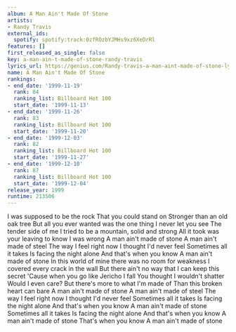 ```yaml
---
album: A Man Ain't Made Of Stone
artists:
- Randy Travis
external_ids:
  spotify: spotify:track:0zfROzbYJMHs9xz6XeDrRl
features: []
first_released_as_single: false
key: a-man-ain-t-made-of-stone-randy-travis
lyrics_url: https://genius.com/Randy-travis-a-man-aint-made-of-stone-lyrics
name: A Man Ain't Made Of Stone
rankings:
- end_date: '1999-11-19'
  rank: 84
  ranking_list: Billboard Hot 100
  start_date: '1999-11-13'
- end_date: '1999-11-26'
  rank: 83
  ranking_list: Billboard Hot 100
  start_date: '1999-11-20'
- end_date: '1999-12-03'
  rank: 82
  ranking_list: Billboard Hot 100
  start_date: '1999-11-27'
- end_date: '1999-12-10'
  rank: 87
  ranking_list: Billboard Hot 100
  start_date: '1999-12-04'
release_year: 1999
runtime: 213506
---
```

I was supposed to be the rock
That you could stand on
Stronger than an old oak tree
But all you ever wanted was the one thing
I never let you see
The tender side of me
I tried to be a mountain, solid and strong
All it took was your leaving to know I was wrong
A man ain't made of stone
A man ain't made of steel
The way I feel right now
I thought I'd never feel
Sometimes all it takes
Is facing the night alone
And that's when you know
A man ain't made of stone
In this world of mine there was no room for weakness
I covered every crack in the wall
But there ain't no way that I can keep this secret
'Cause when you go like Jericho I fall
You thought I wouldn't shatter
Would I even care?
But there's more to what I'm made of
Than this broken heart can bare
A man ain't made of stone
A man ain't made of steel
The way I feel right now
I thought I'd never feel
Sometimes all it takes
Is facing the night alone
And that's when you know
A man ain't made of stone
Sometimes all it takes
Is facing the night alone
And that's when you know
A man ain't made of stone
That's when you know
A man ain't made of stone

